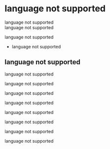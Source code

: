 language not supported  
======================  
language not supported  
language not supported  
language not supported  
- language not supported  ## language not supported  
language not supported  
language not supported  
language not supported  
language not supported  
language not supported  
language not supported  
language not supported  
language not supported  
